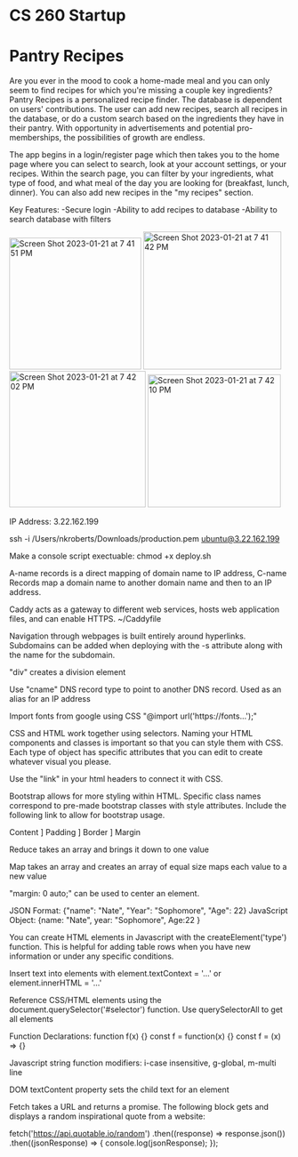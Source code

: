 # CS 260 Startup

# Pantry Recipes

Are you ever in the mood to cook a home-made meal and you can only seem to find recipes for which you're missing a couple key ingredients? Pantry Recipes is a personalized recipe finder. The database is dependent on users' contributions. The user can add new recipes, search all recipes in the database, or do a custom search based on the ingredients they have in their pantry. With opportunity in advertisements and potential pro-memberships, the possibilities of growth are endless.

The app begins in a login/register page which then takes you to the home page where you can select to search, look at your account settings, or your recipes. Within the search page, you can filter by your ingredients, what type of food, and what meal of the day you are looking for (breakfast, lunch, dinner). You can also add new recipes in the "my recipes" section.

Key Features:
  -Secure login
  -Ability to add recipes to database
  -Ability to search database with filters

<img width="237" alt="Screen Shot 2023-01-21 at 7 41 51 PM" src="https://user-images.githubusercontent.com/92897089/213898361-94c9a56b-252c-4dc2-ab1d-fb31a3600a9f.png">

<img width="248" alt="Screen Shot 2023-01-21 at 7 41 42 PM" src="https://user-images.githubusercontent.com/92897089/213898372-41051975-0d98-4f60-a5c5-53ef7b18d91a.png">

<img width="245" alt="Screen Shot 2023-01-21 at 7 42 02 PM" src="https://user-images.githubusercontent.com/92897089/213898380-62304fbd-c275-4200-9882-703bea1ee7f3.png">

<img width="239" alt="Screen Shot 2023-01-21 at 7 42 10 PM" src="https://user-images.githubusercontent.com/92897089/213898382-b4ed1c84-4521-402a-850f-bab139cd901d.png">

IP Address: 3.22.162.199

ssh -i /Users/nkroberts/Downloads/production.pem ubuntu@3.22.162.199

Make a console script exectuable: chmod +x deploy.sh

A-name records is a direct mapping of domain name to IP address, C-name Records map a domain name to another domain name and then to an IP address.

Caddy acts as a gateway to different web services, hosts web application files, and can enable HTTPS.
~/Caddyfile

Navigation through webpages is built entirely around hyperlinks. Subdomains can be added when deploying with the -s attribute along with the name for the 
subdomain.

"div" creates a division element

Use "cname" DNS record type to point to another DNS record. Used as an alias for an IP address

Import fonts from google using CSS "@import url('https://fonts...');"

CSS and HTML work together using selectors. Naming your HTML components and classes is important so that you can style them with CSS. Each type of object has specific attributes that you can edit to create whatever visual you please. 

Use the "link" in your html headers to connect it with CSS. <link href="" rel="stylesheet" integrity="" crossorigin="anonymous" />

Bootstrap allows for more styling within HTML. Specific class names correspond to pre-made bootstrap classes with style attributes. Include the following link to allow for bootstrap usage.
<link href="https://cdn.jsdelivr.net/npm/bootstrap@5.3.0-alpha1/dist/css/bootstrap.min.css" rel="stylesheet" integrity="sha384-GLhlTQ8iRABdZLl6O3oVMWSktQOp6b7In1Zl3/Jr59b6EGGoI1aFkw7cmDA6j6gD" crossorigin="anonymous">

Content ] Padding ] Border ] Margin

Reduce takes an array and brings it down to one value

Map takes an array and creates an array of equal size maps each value to a new value

"margin: 0 auto;" can be used to center an element.

JSON Format: {"name": "Nate", "Year": "Sophomore", "Age": 22}
JavaScript Object: {name: "Nate", year: "Sophomore", Age:22 }

You can create HTML elements in Javascript with the createElement('type') function. This is helpful for adding table rows when you have new information or under any specific conditions.

Insert text into elements with element.textContext = '...' or element.innerHTML = '...'

Reference CSS/HTML elements using the document.querySelector('#selector') function. Use querySelectorAll to get all elements

Function Declarations: 
function f(x) {}    const f = function(x) {}    const f = (x) => {}

Javascript string function modifiers: i-case insensitive, g-global, m-multi line

DOM textContent property sets the child text for an element


Fetch takes a URL and returns a promise. The following block gets and displays a random inspirational quote from a website:

fetch('https://api.quotable.io/random')
  .then((response) => response.json())
  .then((jsonResponse) => {
    console.log(jsonResponse);
  });
